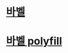 # [바벨](https://www.zerocho.com/category/ECMAScript/post/57a830cfa1d6971500059d5a)


# [바벨 polyfill](https://programmingsummaries.tistory.com/401)
